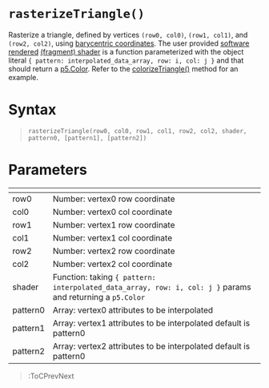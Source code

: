 # `rasterizeTriangle()`

Rasterize a triangle, defined by vertices `(row0, col0)`, `(row1, col1)`, and `(row2, col2)`, using [barycentric coordinates](https://fgiesen.wordpress.com/2013/02/06/the-barycentric-conspirac/). The user provided [software rendered](https://en.wikipedia.org/wiki/Software_rendering) [(fragment) shader](https://en.wikipedia.org/wiki/Shader) is a function parameterized with the object literal `{ pattern: interpolated_data_array, row: i, col: j }` and that should return a [p5.Color](https://p5js.org/reference/#/p5.Color). Refer to the [colorizeTriangle()](/docs/vc/colorize_triangle) method for an example.

# Syntax

> `rasterizeTriangle(row0, col0, row1, col1, row2, col2, shader, pattern0, [pattern1], [pattern2])`

# Parameters

| <!-- --> | <!-- -->                                                                                                  |
|----------|-----------------------------------------------------------------------------------------------------------|
| row0     | Number: vertex0 row coordinate                                                                            |
| col0     | Number: vertex0 col coordinate                                                                            |
| row1     | Number: vertex1 row coordinate                                                                            |
| col1     | Number: vertex1 col coordinate                                                                            |
| row2     | Number: vertex2 row coordinate                                                                            |
| col2     | Number: vertex2 col coordinate                                                                            |
| shader   | Function: taking `{ pattern: interpolated_data_array, row: i, col: j }` params and returning a `p5.Color` |
| pattern0 | Array: vertex0 attributes to be interpolated                                                              |
| pattern1 | Array: vertex1 attributes to be interpolated default is pattern0                                          |
| pattern2 | Array: vertex2 attributes to be interpolated default is pattern0                                          |

> :ToCPrevNext